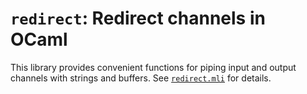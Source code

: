 # `redirect`: Redirect channels in OCaml

This library provides convenient functions for piping input and output
channels with strings and buffers. See [`redirect.mli`] for details.

[`redirect.mli`]: https://gitlab.inria.fr/tmartine/redirect/blob/master/redirect/redirect.mli
